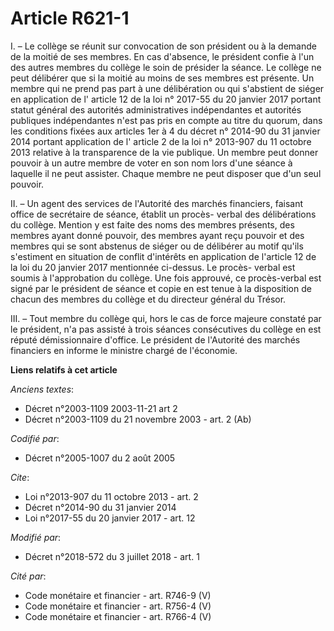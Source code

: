 # Article R621-1

I. – Le collège se réunit sur convocation de son président ou à la demande de la moitié de ses membres. En cas d'absence, le
président confie à l'un des autres membres du collège le soin de présider la séance. Le collège ne peut délibérer que si la
moitié au moins de ses membres est présente. Un membre qui ne prend pas part à une délibération ou qui s'abstient de siéger
en application de l' article 12 de la loi n° 2017-55 du 20 janvier 2017  portant statut général des autorités administratives
indépendantes et autorités publiques indépendantes n'est pas pris en compte au titre du quorum, dans les conditions fixées
aux articles 1er à 4 du décret n° 2014-90 du 31 janvier 2014 portant application de l' article 2 de la loi n° 2013-907 du 11
octobre 2013  relative à la transparence de la vie publique. Un membre peut donner pouvoir à un autre membre de voter en son
nom lors d'une séance à laquelle il ne peut assister. Chaque membre ne peut disposer que d'un seul pouvoir. 

II. – Un agent des services de l'Autorité des marchés financiers, faisant office de secrétaire de séance, établit un procès-
verbal des délibérations du collège. Mention y est faite des noms des membres présents, des membres ayant donné pouvoir, des
membres ayant reçu pouvoir et des membres qui se sont abstenus de siéger ou de délibérer au motif qu'ils s'estiment en
situation de conflit d'intérêts en application de l'article 12 de la loi du 20 janvier 2017 mentionnée ci-dessus. Le procès-
verbal est soumis à l'approbation du collège. Une fois approuvé, ce procès-verbal est signé par le président de séance et
copie en est tenue à la disposition de chacun des membres du collège et du directeur général du Trésor. 

III. – Tout membre du collège qui, hors le cas de force majeure constaté par le président, n'a pas assisté à trois séances
consécutives du collège en est réputé démissionnaire d'office. Le président de l'Autorité des marchés financiers en informe
le ministre chargé de l'économie.

**Liens relatifs à cet article**

_Anciens textes_:

  - Décret n°2003-1109 2003-11-21 art 2
  - Décret n°2003-1109 du 21 novembre 2003 - art. 2 (Ab)

_Codifié par_:

  - Décret n°2005-1007 du 2 août 2005

_Cite_:

  - Loi n°2013-907 du 11 octobre 2013 - art. 2
  - Décret n°2014-90 du 31 janvier 2014
  - Loi n°2017-55 du 20 janvier 2017 - art. 12

_Modifié par_:

  - Décret n°2018-572 du 3 juillet 2018 - art. 1

_Cité par_:

  - Code monétaire et financier - art. R746-9 (V)
  - Code monétaire et financier - art. R756-4 (V)
  - Code monétaire et financier - art. R766-4 (V)
